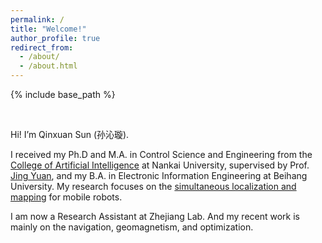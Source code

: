 ```yaml
---
permalink: /
title: "Welcome!"
author_profile: true
redirect_from: 
  - /about/
  - /about.html
---
```


{% include base_path %}

<br>

Hi! I’m Qinxuan Sun (孙沁璇). 

I received my Ph.D and M.A. in Control Science and Engineering from the [College of Artificial Intelligence](https://ai.nankai.edu.cn/) at Nankai University, supervised by Prof. [Jing Yuan](https://ai.nankai.edu.cn/info/1033/4199.htm), and my B.A. in Electronic Information Engineering at Beihang University. My research focuses on the [simultaneous localization and mapping](https://en.wikipedia.org/wiki/Simultaneous_localization_and_mapping) for mobile robots.

I am now a Research Assistant at Zhejiang Lab. And my recent work is mainly on the navigation, geomagnetism, and optimization.



